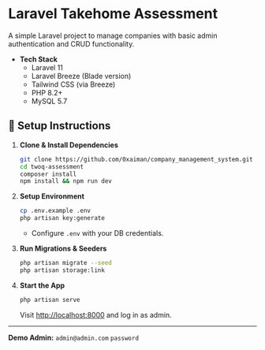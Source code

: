 # Laravel Takehome Assessment

A simple Laravel project to manage companies with basic admin authentication and CRUD functionality.

-   **Tech Stack**
    -   Laravel 11
    -   Laravel Breeze (Blade version)
    -   Tailwind CSS (via Breeze)
    -   PHP 8.2+
    -   MySQL 5.7

## 🚀 Setup Instructions

1. **Clone & Install Dependencies**

    ```bash
    git clone https://github.com/0xaiman/company_management_system.git
    cd twoq-assessment
    composer install
    npm install && npm run dev
    ```

2. **Setup Environment**

    ```bash
    cp .env.example .env
    php artisan key:generate
    ```

    - Configure `.env` with your DB credentials.

3. **Run Migrations & Seeders**

    ```bash
    php artisan migrate --seed
    php artisan storage:link
    ```

4. **Start the App**
    ```bash
    php artisan serve
    ```
    Visit [http://localhost:8000](http://localhost:8000) and log in as admin.

---

**Demo Admin:**
`admin@admin.com`
`password`
